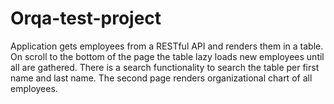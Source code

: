 # Orqa-test-project
Application gets employees from a RESTful API and renders them in a table. On scroll to the bottom of the page the table lazy loads new employees until all are gathered. There is a search functionality to search the table per first name and last name. The second page renders organizational chart of all employees.

